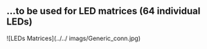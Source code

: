 ## ...to be used for LED matrices (64 individual LEDs)

![LEDs Matrices](../../ imags/Generic_conn.jpg)
